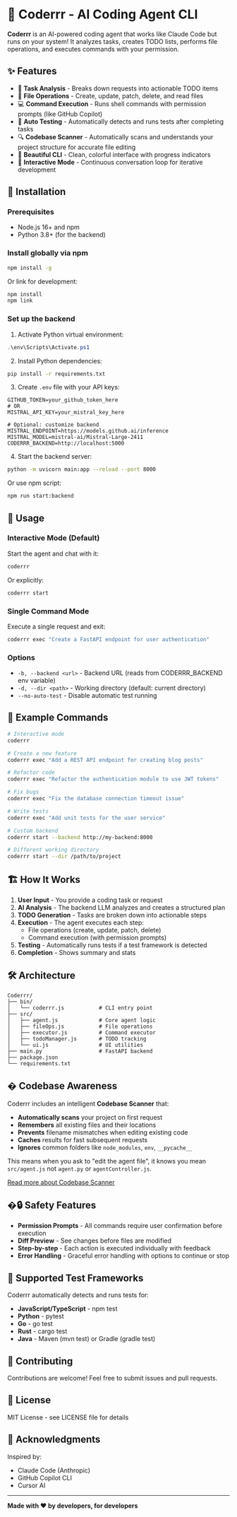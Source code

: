 # 🤖 Coderrr - AI Coding Agent CLI

**Coderrr** is an AI-powered coding agent that works like Claude Code but runs on your system! It analyzes tasks, creates TODO lists, performs file operations, and executes commands with your permission.

## ✨ Features

- 🎯 **Task Analysis** - Breaks down requests into actionable TODO items
- 📝 **File Operations** - Create, update, patch, delete, and read files
- 💻 **Command Execution** - Runs shell commands with permission prompts (like GitHub Copilot)
- 🧪 **Auto Testing** - Automatically detects and runs tests after completing tasks
- 🔍 **Codebase Scanner** - Automatically scans and understands your project structure for accurate file editing
- 🎨 **Beautiful CLI** - Clean, colorful interface with progress indicators
- 🔄 **Interactive Mode** - Continuous conversation loop for iterative development

## 🚀 Installation

### Prerequisites

- Node.js 16+ and npm
- Python 3.8+ (for the backend)

### Install globally via npm

```bash
npm install -g
```

Or link for development:

```bash
npm install
npm link
```

### Set up the backend

1. Activate Python virtual environment:
```powershell
.\env\Scripts\Activate.ps1
```

2. Install Python dependencies:
```bash
pip install -r requirements.txt
```

3. Create `.env` file with your API keys:
```env
GITHUB_TOKEN=your_github_token_here
# OR
MISTRAL_API_KEY=your_mistral_key_here

# Optional: customize backend
MISTRAL_ENDPOINT=https://models.github.ai/inference
MISTRAL_MODEL=mistral-ai/Mistral-Large-2411
CODERRR_BACKEND=http://localhost:5000
```

4. Start the backend server:
```bash
python -m uvicorn main:app --reload --port 8000
```

Or use npm script:
```bash
npm run start:backend
```

## 📖 Usage

### Interactive Mode (Default)

Start the agent and chat with it:

```bash
coderrr
```

Or explicitly:

```bash
coderrr start
```

### Single Command Mode

Execute a single request and exit:

```bash
coderrr exec "Create a FastAPI endpoint for user authentication"
```

### Options

- `-b, --backend <url>` - Backend URL (reads from CODERRR_BACKEND env variable)
- `-d, --dir <path>` - Working directory (default: current directory)
- `--no-auto-test` - Disable automatic test running

## 🎯 Example Commands

```bash
# Interactive mode
coderrr

# Create a new feature
coderrr exec "Add a REST API endpoint for creating blog posts"

# Refactor code
coderrr exec "Refactor the authentication module to use JWT tokens"

# Fix bugs
coderrr exec "Fix the database connection timeout issue"

# Write tests
coderrr exec "Add unit tests for the user service"

# Custom backend
coderrr start --backend http://my-backend:8000

# Different working directory
coderrr start --dir /path/to/project
```

## 🏗️ How It Works

1. **User Input** - You provide a coding task or request
2. **AI Analysis** - The backend LLM analyzes and creates a structured plan
3. **TODO Generation** - Tasks are broken down into actionable steps
4. **Execution** - The agent executes each step:
   - File operations (create, update, patch, delete)
   - Command execution (with permission prompts)
5. **Testing** - Automatically runs tests if a test framework is detected
6. **Completion** - Shows summary and stats

## 🛠️ Architecture

```
Coderrr/
├── bin/
│   └── coderrr.js           # CLI entry point
├── src/
│   ├── agent.js             # Core agent logic
│   ├── fileOps.js           # File operations
│   ├── executor.js          # Command executor
│   ├── todoManager.js       # TODO tracking
│   └── ui.js                # UI utilities
├── main.py                  # FastAPI backend
├── package.json
└── requirements.txt
```

## � Codebase Awareness

Coderrr includes an intelligent **Codebase Scanner** that:

- **Automatically scans** your project on first request
- **Remembers** all existing files and their locations
- **Prevents** filename mismatches when editing existing code
- **Caches** results for fast subsequent requests
- **Ignores** common folders like `node_modules`, `env`, `__pycache__`

This means when you ask to "edit the agent file", it knows you mean `src/agent.js` not `agent.py` or `agentController.js`.

[Read more about Codebase Scanner](./CODEBASE_SCANNER.md)

## �🔒 Safety Features

- **Permission Prompts** - All commands require user confirmation before execution
- **Diff Preview** - See changes before files are modified
- **Step-by-step** - Each action is executed individually with feedback
- **Error Handling** - Graceful error handling with options to continue or stop

## 🧪 Supported Test Frameworks

Coderrr automatically detects and runs tests for:

- **JavaScript/TypeScript** - npm test
- **Python** - pytest
- **Go** - go test
- **Rust** - cargo test
- **Java** - Maven (mvn test) or Gradle (gradle test)

## 🤝 Contributing

Contributions are welcome! Feel free to submit issues and pull requests.

## 📄 License

MIT License - see LICENSE file for details

## 🙏 Acknowledgments

Inspired by:
- Claude Code (Anthropic)
- GitHub Copilot CLI
- Cursor AI

---

**Made with ❤️ by developers, for developers**
